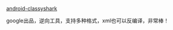 

[android-classyshark](https://github.com/google/android-classyshark)  

google出品，逆向工具，支持多种格式，xml也可以反编译，非常棒！  
